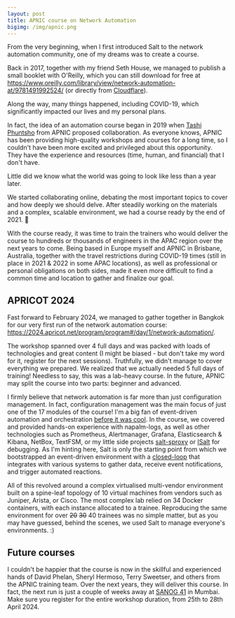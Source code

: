 ```yaml
---
layout: post
title: APNIC course on Network Automation
bigimg: /img/apnic.png
---
```


From the very beginning, when I first introduced Salt to the network automation
community, one of my dreams was to create a course.

Back in 2017, together with my friend Seth House, we managed to publish a small
booklet with O'Reilly, which you can still download for free at
https://www.oreilly.com/library/view/network-automation-at/9781491992524/ (or
directly from [Cloudflare](https://www.cloudflare.com/resources/assets/slt3lc6tev37/2UixizjqVh3v7L9yhcJWMT/87c1175735d490221147e1ad5866d909/network-automation-at-scale.pdf)).

Along the way, many things happened, including COVID-19, which significantly
impacted our lives and my personal plans.

In fact, the idea of an automation course began in 2019 when  [Tashi 
Phuntsho](https://blog.apnic.net/author/tashi-phuntsho/) from APNIC proposed
collaboration. As everyone knows, APNIC has been providing high-quality
workshops and courses for a long time, so I couldn't have been more excited and
privileged about this opportunity. They have the experience and resources
(time, human, and financial) that I don't have.

Little did we know what the world was going to look like less than a year later.

We started collaborating online, debating the most important topics to cover and
how deeply we should delve. After steadily working on the materials and a
complex, scalable environment, we had a course ready by the end of 2021. 🎉

With the course ready, it was time to train the trainers who would deliver the
course to hundreds or thousands of engineers in the APAC region over the next
years to come. Being based in Europe myself and APNIC in Brisbane, Australia,
together with the travel restrictions during COVID-19 times (still in place in
2021 & 2022 in some APAC locations), as well as professional or personal
obligations on both sides, made it even more difficult to find a common time
and location to gather and finalize our goal.

APRICOT 2024
------------

Fast forward to February 2024, we managed to gather together in Bangkok for our
very first run of the network automation course:
https://2024.apricot.net/program/program#/day/1/network-automation/.

The workshop spanned over 4 full days and was packed with loads of technologies
and great content (I might be biased - but don't take my word for it, register
for the next sessions). Truthfully, we didn't manage to cover everything we
prepared. We realized that we actually needed 5 full days of training!
Needless to say, this was a lab-heavy course.
In the future, APNIC may split the course into two parts: beginner and advanced.

I firmly believe that network automation is far more than just configuration
management. In fact, configuration management was the main focus of just one of
the 17 modules of the course! I'm a big fan of event-driven automation and
orchestration [before it was cool](https://mirceaulinic.net/2017-10-19-event-driven-network-automation/).
In the course, we covered and provided hands-on experience with napalm-logs,
as well as other technologies such as Prometheus, Alertmanager, Grafana,
Elasticsearch & Kibana, NetBox, TextFSM, or my little side projects
[salt-sproxy](https://mirceaulinic.net/2019-06-17-minionless-salt-automation/)
or [ISalt](https://github.com/mirceaulinic/isalt) for debugging.
As I'm hinting here, Salt is only the starting point from which we bootstrapped
an event-driven environment with a [closed-loop](https://en.wikipedia.org/wiki/Closed-loop_controller)
that integrates with various systems to gather data, receive event
notifications, and trigger automated reactions.

All of this revolved around a complex virtualised multi-vendor environment
built on a spine-leaf topology of 10 virtual machines from vendors such as
Juniper, Arista, or Cisco. The most complex lab relied on 34 Docker containers,
with each instance allocated to a trainee.
Reproducing the same environment for over ~~20~~ ~~30~~ 40 trainees was no
simple matter, but as you may have guessed, behind the scenes, we used Salt to
manage everyone's environments. :)

Future courses
--------------

I couldn't be happier that the course is now in the skillful and experienced
hands of David Phelan, Sheryl Hermoso, Terry Sweetser, and others from the
APNIC training team. Over the next years, they will deliver this course.
In fact, the next run is just a couple of weeks away at
[SANOG 41](https://www.sanog.org/sanog41/) in Mumbai.
Make sure you register for the entire workshop duration, from 25th to 28th April 2024.
